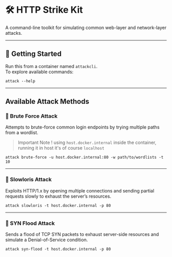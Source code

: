 # 🛠️ HTTP Strike Kit

A command-line toolkit for simulating common web-layer and network-layer attacks.

---

## 🚀 Getting Started

Run this from a container named `attackcli`.  
To explore available commands:

```shell
attack --help
```

---

## Available Attack Methods

### 🔐 Brute Force Attack

Attempts to brute-force common login endpoints by trying multiple paths from a wordlist.

> Important Note ! using `host.docker.internal` inside the container, running it in host it's of course `localhost`

```shell
attack brute-force -u host.docker.internal:80 -w path/to/wordlists -t 10
```

---

### 🦥 Slowloris Attack

Exploits HTTP/1.x by opening multiple connections and sending partial requests slowly to exhaust the server’s resources.

```shell
attack slowloris -t host.docker.internal -p 80
```

---

### 🌊 SYN Flood Attack

Sends a flood of TCP SYN packets to exhaust server-side resources and simulate a Denial-of-Service condition.

```shell
attack syn-flood -t host.docker.internal -p 80
```